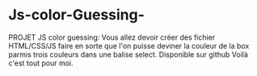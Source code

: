 # Js-color-Guessing-

PROJET JS color guessing:
Vous allez devoir créer des fichier HTML/CSS/JS
faire en sorte que l'on puisse deviner la couleur de la box parmis trois couleurs dans une
balise select.
Disponible sur github
Voilà c'est tout pour moi.
